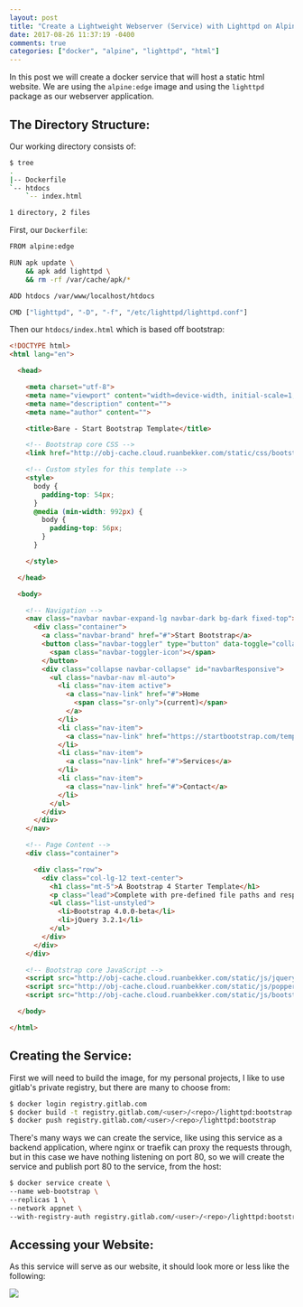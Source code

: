 ```yaml
---
layout: post
title: "Create a Lightweight Webserver (Service) with Lighttpd on Alpine running on Docker Swarm"
date: 2017-08-26 11:37:19 -0400
comments: true
categories: ["docker", "alpine", "lighttpd", "html"] 
---
```


In this post we will create a docker service that will host a static html website. We are using the `alpine:edge` image and using the `lighttpd` package as our webserver application.

## The Directory Structure:

Our working directory consists of:

```bash Directory Tree
$ tree
.
|-- Dockerfile
`-- htdocs
    `-- index.html

1 directory, 2 files
```

First, our `Dockerfile`:

```bash Dockerfile
FROM alpine:edge

RUN apk update \
    && apk add lighttpd \
    && rm -rf /var/cache/apk/*

ADD htdocs /var/www/localhost/htdocs

CMD ["lighttpd", "-D", "-f", "/etc/lighttpd/lighttpd.conf"]
```

Then our `htdocs/index.html` which is based off bootstrap:

```html index.html
<!DOCTYPE html>
<html lang="en">

  <head>

    <meta charset="utf-8">
    <meta name="viewport" content="width=device-width, initial-scale=1, shrink-to-fit=no">
    <meta name="description" content="">
    <meta name="author" content="">

    <title>Bare - Start Bootstrap Template</title>

    <!-- Bootstrap core CSS -->
    <link href="http://obj-cache.cloud.ruanbekker.com/static/css/bootstrap.min.css" rel="stylesheet">

    <!-- Custom styles for this template -->
    <style>
      body {
        padding-top: 54px;
      }
      @media (min-width: 992px) {
        body {
          padding-top: 56px;
        }
      }

    </style>

  </head>

  <body>

    <!-- Navigation -->
    <nav class="navbar navbar-expand-lg navbar-dark bg-dark fixed-top">
      <div class="container">
        <a class="navbar-brand" href="#">Start Bootstrap</a>
        <button class="navbar-toggler" type="button" data-toggle="collapse" data-target="#navbarResponsive" aria-controls="navbarResponsive" aria-expanded="false" aria-label="Toggle navigation">
          <span class="navbar-toggler-icon"></span>
        </button>
        <div class="collapse navbar-collapse" id="navbarResponsive">
          <ul class="navbar-nav ml-auto">
            <li class="nav-item active">
              <a class="nav-link" href="#">Home
                <span class="sr-only">(current)</span>
              </a>
            </li>
            <li class="nav-item">
              <a class="nav-link" href="https://startbootstrap.com/template-overviews/bare/">About</a>
            </li>
            <li class="nav-item">
              <a class="nav-link" href="#">Services</a>
            </li>
            <li class="nav-item">
              <a class="nav-link" href="#">Contact</a>
            </li>
          </ul>
        </div>
      </div>
    </nav>

    <!-- Page Content -->
    <div class="container">

      <div class="row">
        <div class="col-lg-12 text-center">
          <h1 class="mt-5">A Bootstrap 4 Starter Template</h1>
          <p class="lead">Complete with pre-defined file paths and responsive navigation!</p>
          <ul class="list-unstyled">
            <li>Bootstrap 4.0.0-beta</li>
            <li>jQuery 3.2.1</li>
          </ul>
        </div>
      </div>
    </div>

    <!-- Bootstrap core JavaScript -->
    <script src="http://obj-cache.cloud.ruanbekker.com/static/js/jquery.min.js"></script>
    <script src="http://obj-cache.cloud.ruanbekker.com/static/js/popper.min.js"></script>
    <script src="http://obj-cache.cloud.ruanbekker.com/static/js/bootstrap.min.js"></script>

  </body>

</html>
```

## Creating the Service:

First we will need to build the image, for my personal projects, I like to use gitlab's private registry, but there are many to choose from:

```bash Build the Image
$ docker login registry.gitlab.com
$ docker build -t registry.gitlab.com/<user>/<repo>/lighttpd:bootstrap .
$ docker push registry.gitlab.com/<user>/<repo>/lighttpd:bootstrap
```

There's many ways we can create the service, like using this service as a backend application, where nginx or traefik can proxy the requests through, but in this case we have nothing listening on port 80, so we will create the service and publish port 80 to the service, from the host:

```bash Create the Service
$ docker service create \
--name web-bootstrap \
--replicas 1 \
--network appnet \
--with-registry-auth registry.gitlab.com/<user>/<repo>/lighttpd:bootstrap
```

## Accessing your Website:

As this service will serve as our website, it should look more or less like the following:

![](http://obj-cache.cloud.ruanbekker.com/lighttpd-bootstrap.jpg)
